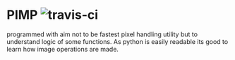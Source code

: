 # PIMP ![travis-ci](https://travis-ci.org/theMladyPan/PIMP.svg?branch=master)

programmed with aim not to be fastest pixel handling utility but to understand logic of some functions. As python is easily readable its good to  learn how image operations are made.
